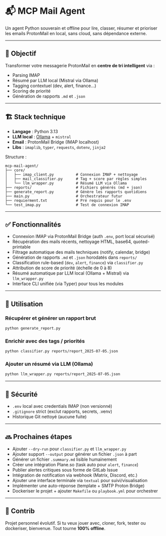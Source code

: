 # 📬 MCP Mail Agent

Un agent Python souverain et offline pour lire, classer, résumer et prioriser les emails ProtonMail en local, sans cloud, sans dépendance externe.

---

## 🧠 Objectif

Transformer votre messagerie ProtonMail en **centre de tri intelligent** via :

- Parsing IMAP
- Résumé par LLM local (Mistral via Ollama)
- Tagging contextuel (dev, alert, finance...)
- Scoring de priorité
- Génération de rapports `.md` et `.json`

---

## 🏗️ Stack technique

- **Langage** : Python 3.13
- **LLM local** : [Ollama](https://ollama.com) + `mistral`
- **Email** : ProtonMail Bridge (IMAP localhost)
- **Libs** : `imaplib`, `typer`, `requests`, `dotenv`, `jinja2`

Structure :

```
mcp-mail-agent/
├── core/
│   ├── imap_client.py          # Connexion IMAP + nettoyage
│	├── mail_classifier.py      # Tag + score par règles simples
│	└── llm_wrapper.py          # Résumé LLM via Ollama
├── reports/                    # Fichiers générés (md + json)
├── generate_report.py          # Génère les rapports quotidiens
├── main.py                     # Orchestrateur futur
├── requierment.txt             # Pré requis pour le .env
└── test_imap.py                # Test de connexion IMAP
```

---
## ✅ Fonctionnalités

-  Connexion IMAP via ProtonMail Bridge (auth `.env`, port local sécurisé)
-  Récupération des mails récents, nettoyage HTML, base64, quoted-printable
-  Filtrage automatique des mails techniques (notify, calendar, bridge)
-  Génération de rapports `.md` et `.json` horodatés dans `reports/`
-  Classification rule-based (`dev`, `alert`, `finance`) via `classifier.py`
-  Attribution de score de priorité (échelle de 0 à 8)
-  Résumé automatique par LLM local (Ollama + Mistral) via `llm_wrapper.py`
-  Interface CLI unifiée (via Typer) pour tous les modules
---

## 🔧 Utilisation

### Récupérer et générer un rapport brut

```bash
python generate_report.py
```

### Enrichir avec des tags / priorités

```bash
python classifier.py reports/report_2025-07-05.json
```

### Ajouter un résumé via LLM (Ollama)

```bash
python llm_wrapper.py reports/report_2025-07-05.json
```

---

## 🔐 Sécurité

- `.env` local avec credentials IMAP (non versionné)
- `.gitignore` strict (exclut rapports, secrets, .venv)
- Historique Git nettoyé (aucune fuite)

---

## 🔜 Prochaines étapes

-  Ajouter `--dry-run` pour `classifier.py` et `llm_wrapper.py`
-  Ajouter support `--output` pour générer un fichier `.json` à part
-  Générer un fichier `.summary.md` lisible humainement
-  Créer une intégration Plane.so (task auto pour `alert`, `finance`)
-  Publier alertes critiques sous forme de GitLab Issue
-  Intégration de notification via webhook (Matrix, Discord, etc.)
-  Ajouter une interface terminale via `textual` pour suivi/visualisation
-  Implémenter une auto-réponse (template + SMTP Proton Bridge)
-  Dockeriser le projet + ajouter `Makefile` ou `playbook.yml` pour orchestrer

---

## 🤝 Contrib

Projet personnel évolutif. Si tu veux jouer avec, cloner, fork, tester ou dockeriser, bienvenue. Tout tourne **100% offline**.

